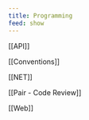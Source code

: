 ```yaml
---
title: Programming
feed: show
---
```


[[API]]

[[Conventions]]

[[NET]]

[[Pair - Code Review]]

[[Web]]
